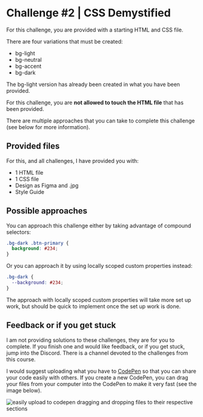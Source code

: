 # Challenge #2 | CSS Demystified

For this challenge, you are provided with a starting HTML and CSS file.

There are four variations that must be created:

- bg-light
- bg-neutral
- bg-accent
- bg-dark

The bg-light version has already been created in what you have been provided.

For this challenge, you are **not allowed to touch the HTML file** that has been provided.

There are multiple approaches that you can take to complete this challenge (see below for more information).

## Provided files

For this, and all challenges, I have provided you with:

- 1 HTML file
- 1 CSS file
- Design as Figma and .jpg
- Style Guide

## Possible approaches

You can approach this challenge either by taking advantage of compound selectors:

```css
.bg-dark .btn-primary {
  background: #234;
}
```

Or you can approach it by using locally scoped custom properties instead:

```css
.bg-dark {
  --background: #234;
}
```

The approach with locally scoped custom properties will take more set up work, but should be quick to implement once the set up work is done.

## Feedback or if you get stuck

I am not providing solutions to these challenges, they are for you to complete. If you finish one and would like feedback, or if you get stuck, jump into the Discord. There is a channel devoted to the challenges from this course.

I would suggest uploading what you have to [CodePen](https://codepen.io) so that you can share your code easily with others. If you create a new CodePen, you can drag your files from your computer into the CodePen to make it very fast (see the image below).

![easily upload to codepen dragging and dropping files to their respective sections](codepen-easy-upload.gif)
